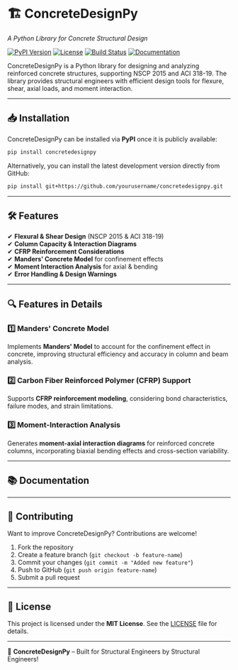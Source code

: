 # 🏗️ **ConcreteDesignPy**  
*A Python Library for Concrete Structural Design*

[![PyPI Version](https://img.shields.io/pypi/v/concretedesignpy?color=blue)](https://pypi.org/project/concretedesignpy/)
[![License](https://img.shields.io/github/license/yourusername/concretedesignpy)](LICENSE)
[![Build Status](https://img.shields.io/github/actions/workflow/status/yourusername/concretedesignpy/test.yml?branch=main)](https://github.com/yourusername/concretedesignpy/actions)
[![Documentation](https://img.shields.io/badge/docs-online-blue)](https://yourdocslink.com)

ConcreteDesignPy is a Python library for designing and analyzing reinforced concrete structures, supporting NSCP 2015 and ACI 318-19. The library provides structural engineers with efficient design tools for flexure, shear, axial loads, and moment interaction.

---

## 📥 **Installation**

ConcreteDesignPy can be installed via **PyPI** once it is publicly available:

```bash
pip install concretedesignpy
```

Alternatively, you can install the latest development version directly from GitHub:

```bash
pip install git+https://github.com/yourusername/concretedesignpy.git
```

---

## 🛠️ **Features**
✔ **Flexural & Shear Design** (NSCP 2015 & ACI 318-19)  
✔ **Column Capacity & Interaction Diagrams**  
✔ **CFRP Reinforcement Considerations**  
✔ **Manders' Concrete Model** for confinement effects  
✔ **Moment Interaction Analysis** for axial & bending  
✔ **Error Handling & Design Warnings**  

---

## 🔍 **Features in Details**

### 1️⃣ **Manders' Concrete Model**  
Implements **Manders' Model** to account for the confinement effect in concrete, improving structural efficiency and accuracy in column and beam analysis.

### 2️⃣ **Carbon Fiber Reinforced Polymer (CFRP) Support**  
Supports **CFRP reinforcement modeling**, considering bond characteristics, failure modes, and strain limitations.

### 3️⃣ **Moment-Interaction Analysis**  
Generates **moment-axial interaction diagrams** for reinforced concrete columns, incorporating biaxial bending effects and cross-section variability.

---

<!-- ## 🚀 **Usage Example**

Here's a quick example to compute the moment capacity of a reinforced concrete beam:

```python
from concretedesignpy import Beam

beam = Beam(b=300, d=600, f'c=28, fy=420, As=1200)  
moment_capacity = beam.calculate_moment_capacity()
print(f"Moment Capacity: {moment_capacity} kN·m")
```

For **column interaction diagrams**:

```python
from concretedesignpy import Column

column = Column(b=400, h=400, f'c=35, fy=420, As=2000)  
interaction_curve = column.generate_interaction_diagram()
interaction_curve.plot()
```

--- -->

## 📚 **Documentation**  
<!-- For full documentation and API reference, visit: [🔗 Your Docs Here](https://yourdocslink.com) -->

---

## 🔧 **Contributing**
Want to improve ConcreteDesignPy? Contributions are welcome!  
1. Fork the repository  
2. Create a feature branch (`git checkout -b feature-name`)  
3. Commit your changes (`git commit -m "Added new feature"`)  
4. Push to GitHub (`git push origin feature-name`)  
5. Submit a pull request  

---

## 📜 **License**
This project is licensed under the **MIT License**. See the [LICENSE](LICENSE) file for details.

---

🚀 **ConcreteDesignPy** – Built for Structural Engineers by Structural Engineers!